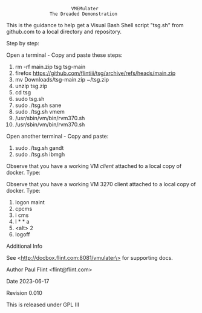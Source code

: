                             VMEMulater
                    The Dreaded Demonstration

This is the guidance to help get a Visual Bash Shell script \"tsg.sh\"
from github.com to a local directory and repository.

Step by step:

Open a terminal - Copy and paste these steps:

1.  rm -rf main.zip tsg tsg-main
2.  firefox  https://github.com/flintiii/tsg/archive/refs/heads/main.zip
3.  mv Downloads/tsg-main.zip ~/tsg.zip
5.  unzip tsg.zip
7.  cd tsg
8.  sudo tsg.sh
9.  sudo ./tsg.sh sane
10.  sudo ./tsg.sh vmem
11. /usr/sbin/vm/bin/rvm370.sh
12. /usr/sbin/vm/bin/rvm370.sh

Open another terminal - Copy and paste:

1.  sudo ./tsg.sh gandt
2.  sudo ./tsg.sh ibmgh

Observe that you have a working VM *client* attached to a local copy of
docker. Type:

Observe that you have a working VM 3270 client attached to a local copy
of docker. Type:

1.  logon maint
2.  cpcms
3.  i cms
4.  l \* \* a
5.  \<alt\> 2
6.  logoff

Additional Info

See \<http://docbox.flint.com:8081/vmulater\> for supporting docs.

Author
Paul Flint \<flint\@flint.com\>

Date
2023-06-17

Revision
0.010

This is released under GPL III

